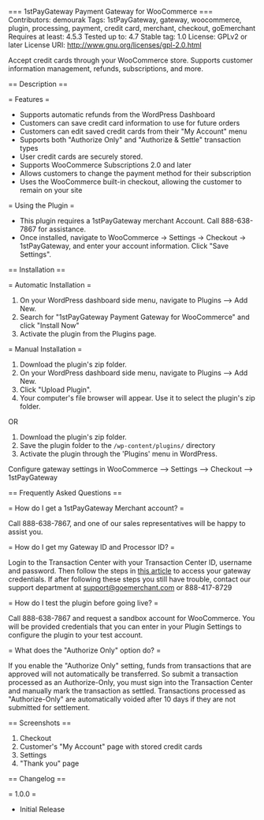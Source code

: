 === 1stPayGateway Payment Gateway for WooCommerce ===
Contributors: demourak
Tags: 1stPayGateway, gateway, woocommerce, plugin, processing, payment, credit card, merchant, checkout, goEmerchant
Requires at least: 4.5.3
Tested up to: 4.7
Stable tag: 1.0
License: GPLv2 or later
License URI: http://www.gnu.org/licenses/gpl-2.0.html

Accept credit cards through your WooCommerce store. Supports customer information management, refunds, subscriptions, and more.

== Description ==

= Features =

* Supports automatic refunds from the WordPress Dashboard
* Customers can save credit card information to use for future orders
* Customers can edit saved credit cards from their "My Account" menu
* Supports both "Authorize Only" and "Authorize & Settle" transaction types
* User credit cards are securely stored.
* Supports WooCommerce Subscriptions 2.0 and later 
* Allows customers to change the payment method for their subscription
* Uses the WooCommerce built-in checkout, allowing the customer to remain on your site

= Using the Plugin =

* This plugin requires a 1stPayGateway merchant Account. Call 888-638-7867 for assistance.
* Once installed, navigate to WooCommerce -> Settings -> Checkout -> 1stPayGateway, and enter your account information. Click "Save Settings".

== Installation ==

= Automatic Installation =

1. On your WordPress dashboard side menu, navigate to Plugins --> Add New.
2. Search for "1stPayGateway Payment Gateway for WooCommerce" and click "Install Now"
3. Activate the plugin from the Plugins page.

= Manual Installation =

1. Download the plugin's zip folder. 
2. On your WordPress dashboard side menu, navigate to Plugins --> Add New.
3. Click "Upload Plugin".
4. Your computer's file browser will appear. Use it to select the plugin's zip folder.

OR

1. Download the plugin's zip folder. 
2. Save the plugin folder to the `/wp-content/plugins/` directory
3. Activate the plugin through the 'Plugins' menu in WordPress.

Configure gateway settings in WooCommerce --> Settings --> Checkout --> 1stPayGateway

== Frequently Asked Questions ==

= How do I get a 1stPayGateway Merchant account? =

Call 888-638-7867, and one of our sales representatives will be happy to assist you.

= How do I get my Gateway ID and Processor ID? =

Login to the Transaction Center with your Transaction Center ID, username and password. Then follow the steps in [this article](http://support.goemerchant.com/transaction-center.aspx?article=gateway-options) to access your gateway credentials.
If after following these steps you still have trouble, contact our support department at support@goemerchant.com or 888-417-8729

= How do I test the plugin before going live? =

Call 888-638-7867 and request a sandbox account for WooCommerce. You will be provided credentials that you can enter in your Plugin Settings to configure the plugin to your test account.

= What does the "Authorize Only" option do? =

If you enable the "Authorize Only" setting, funds from transactions that are approved will not automatically be transferred. 
So submit a transaction processed as an Authorize-Only, you must sign into the Transaction Center and manually mark the transaction as settled.
Transactions processed as "Authorize-Only" are automatically voided after 10 days if they are not submitted for settlement.

== Screenshots ==

1. Checkout
2. Customer's "My Account" page with stored credit cards
3. Settings
4. "Thank you" page

== Changelog ==

= 1.0.0 =

* Initial Release